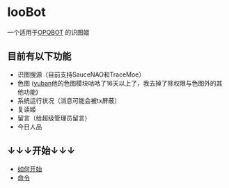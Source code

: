 # IooBot  
一个适用于[OPQBOT](https://github.com/OPQBOT/OPQ) 的识图姬

## 目前有以下功能   
- 识图搜源（目前支持SauceNAO和TraceMoe）
- 色图 ([yuban](https://github.com/yuban10703/OPQ-SetuBot)他的色图模块咕咕了16天以上了，我去掉了除权限与色图外的其他功能)
- 系统运行状况（消息可能会被tx屏蔽）
- 复读姬
- 留言（给超级管理员留言）
- 今日人品

## ↓↓↓开始↓↓↓  
- [如何开始](https://github.com/kitUIN/ioobot/wiki/begin)  
- [命令](https://github.com/kitUIN/ioobot/wiki/command)